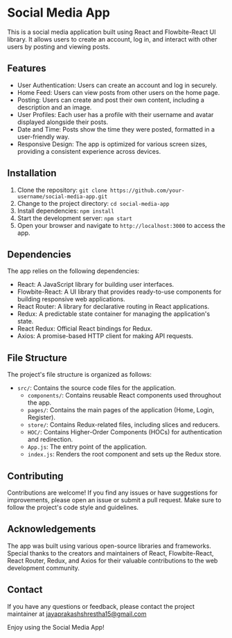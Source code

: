 
# Social Media App

This is a social media application built using React and Flowbite-React UI library. It allows users to create an account, log in, and interact with other users by posting and viewing posts.

## Features

- User Authentication: Users can create an account and log in securely.
- Home Feed: Users can view posts from other users on the home page.
- Posting: Users can create and post their own content, including a description and an image.
- User Profiles: Each user has a profile with their username and avatar displayed alongside their posts.
- Date and Time: Posts show the time they were posted, formatted in a user-friendly way.
- Responsive Design: The app is optimized for various screen sizes, providing a consistent experience across devices.

## Installation

1. Clone the repository: `git clone https://github.com/your-username/social-media-app.git`
2. Change to the project directory: `cd social-media-app`
3. Install dependencies: `npm install`
4. Start the development server: `npm start`
5. Open your browser and navigate to `http://localhost:3000` to access the app.

## Dependencies

The app relies on the following dependencies:

- React: A JavaScript library for building user interfaces.
- Flowbite-React: A UI library that provides ready-to-use components for building responsive web applications.
- React Router: A library for declarative routing in React applications.
- Redux: A predictable state container for managing the application's state.
- React Redux: Official React bindings for Redux.
- Axios: A promise-based HTTP client for making API requests.

## File Structure

The project's file structure is organized as follows:

- `src/`: Contains the source code files for the application.
  - `components/`: Contains reusable React components used throughout the app.
  - `pages/`: Contains the main pages of the application (Home, Login, Register).
  - `store/`: Contains Redux-related files, including slices and reducers.
  - `HOC/`: Contains Higher-Order Components (HOCs) for authentication and redirection.
  - `App.js`: The entry point of the application.
  - `index.js`: Renders the root component and sets up the Redux store.

## Contributing

Contributions are welcome! If you find any issues or have suggestions for improvements, please open an issue or submit a pull request. Make sure to follow the project's code style and guidelines.


## Acknowledgements

The app was built using various open-source libraries and frameworks. Special thanks to the creators and maintainers of React, Flowbite-React, React Router, Redux, and Axios for their valuable contributions to the web development community.

## Contact

If you have any questions or feedback, please contact the project maintainer at jayaprakashshrestha15@gmail.com

Enjoy using the Social Media App!
